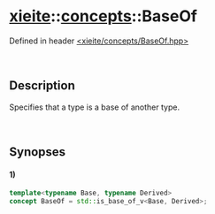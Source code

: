 # [xieite](../xieite.md)\:\:[concepts](../concepts.md)\:\:BaseOf
Defined in header [<xieite/concepts/BaseOf.hpp>](../../include/xieite/concepts/BaseOf.hpp)

&nbsp;

## Description
Specifies that a type is a base of another type.

&nbsp;

## Synopses
#### 1)
```cpp
template<typename Base, typename Derived>
concept BaseOf = std::is_base_of_v<Base, Derived>;
```
